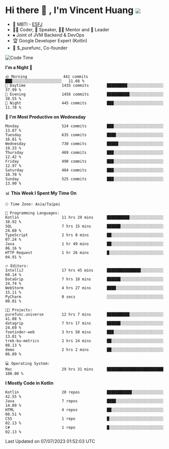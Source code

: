 # Hi there 👋 , I'm Vincent Huang ![](https://komarev.com/ghpvc/?username=Jian-Min-Huang)
- 👀 MBTI - [ESFJ](https://www.16personalities.com/esfj-personality)
- 👨‍💻 Coder, 🎤 Speaker, 👨‍🏫 Mentor and 🚀 Leader
- ♠️ Joint of JVM Backend & DevOps
- 🏆 Google Developer Expert (Kotlin)
- 💼 $_purefunc, Co-founder

<!--START_SECTION:waka-->
![Code Time](http://img.shields.io/badge/Code%20Time-2%2C251%20hrs%204%20mins-blue)

**I'm a Night 🦉** 

```text
🌞 Morning                441 commits         ███░░░░░░░░░░░░░░░░░░░░░░   11.68 % 
🌆 Daytime                1435 commits        █████████░░░░░░░░░░░░░░░░   37.99 % 
🌃 Evening                1456 commits        ██████████░░░░░░░░░░░░░░░   38.55 % 
🌙 Night                  445 commits         ███░░░░░░░░░░░░░░░░░░░░░░   11.78 % 
```
📅 **I'm Most Productive on Wednesday** 

```text
Monday                   524 commits         ███░░░░░░░░░░░░░░░░░░░░░░   13.87 % 
Tuesday                  635 commits         ████░░░░░░░░░░░░░░░░░░░░░   16.81 % 
Wednesday                730 commits         █████░░░░░░░░░░░░░░░░░░░░   19.33 % 
Thursday                 469 commits         ███░░░░░░░░░░░░░░░░░░░░░░   12.42 % 
Friday                   490 commits         ███░░░░░░░░░░░░░░░░░░░░░░   12.97 % 
Saturday                 404 commits         ███░░░░░░░░░░░░░░░░░░░░░░   10.70 % 
Sunday                   525 commits         ███░░░░░░░░░░░░░░░░░░░░░░   13.90 % 
```


📊 **This Week I Spent My Time On** 

```text
🕑︎ Time Zone: Asia/Taipei

💬 Programming Languages: 
Kotlin                   11 hrs 29 mins      ██████████░░░░░░░░░░░░░░░   38.92 % 
SQL                      7 hrs 15 mins       ██████░░░░░░░░░░░░░░░░░░░   24.60 % 
TypeScript               2 hrs 8 mins        ██░░░░░░░░░░░░░░░░░░░░░░░   07.24 % 
Java                     1 hr 49 mins        ██░░░░░░░░░░░░░░░░░░░░░░░   06.16 % 
HTTP Request             1 hr 26 mins        █░░░░░░░░░░░░░░░░░░░░░░░░   04.91 % 

🔥 Editors: 
IntelliJ                 17 hrs 45 mins      ███████████████░░░░░░░░░░   60.14 % 
DataGrip                 7 hrs 18 mins       ██████░░░░░░░░░░░░░░░░░░░   24.74 % 
WebStorm                 4 hrs 27 mins       ████░░░░░░░░░░░░░░░░░░░░░   15.11 % 
PyCharm                  0 secs              ░░░░░░░░░░░░░░░░░░░░░░░░░   00.01 % 

🐱‍💻 Projects: 
purefunc.universe        12 hrs 7 mins       ██████████░░░░░░░░░░░░░░░   41.08 % 
datagrip                 7 hrs 17 mins       ██████░░░░░░░░░░░░░░░░░░░   24.69 % 
footinder-web            3 hrs 50 mins       ███░░░░░░░░░░░░░░░░░░░░░░   13.01 % 
trek-bu-metrics          2 hrs 24 mins       ██░░░░░░░░░░░░░░░░░░░░░░░   08.13 % 
demo                     2 hrs 2 mins        ██░░░░░░░░░░░░░░░░░░░░░░░   06.89 % 

💻 Operating System: 
Mac                      29 hrs 31 mins      █████████████████████████   100.00 % 
```

**I Mostly Code in Kotlin** 

```text
Kotlin                   20 repos            ███████████░░░░░░░░░░░░░░   42.55 % 
Java                     7 repos             ████░░░░░░░░░░░░░░░░░░░░░   14.89 % 
HTML                     4 repos             ██░░░░░░░░░░░░░░░░░░░░░░░   08.51 % 
CSS                      1 repo              █░░░░░░░░░░░░░░░░░░░░░░░░   02.13 % 
C#                       1 repo              █░░░░░░░░░░░░░░░░░░░░░░░░   02.13 % 
```




 Last Updated on 07/07/2023 01:52:03 UTC
<!--END_SECTION:waka-->
